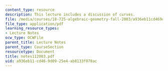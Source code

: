```yaml
---
content_type: resource
description: This lecture includes a discussion of curves.
file: /media/courses/18-725-algebraic-geometry-fall-2003/a936eb11cd469d0925e4ab8133f078ac_notes112003.pdf
file_type: application/pdf
learning_resource_types:
- Lecture Notes
ocw_type: OCWFile
parent_title: Lecture Notes
parent_type: CourseSection
resourcetype: Document
title: notes112003.pdf
uid: a936eb11-cd46-9d09-25e4-ab8133f078ac
---
```

